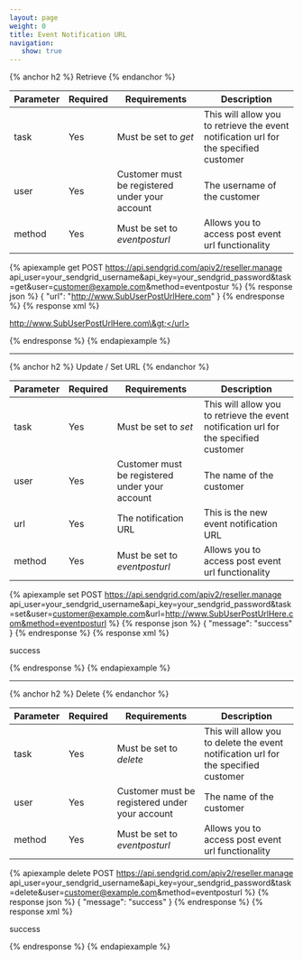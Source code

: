 ```yaml
---
layout: page
weight: 0
title: Event Notification URL
navigation:
   show: true
---
```


{% anchor h2 %}
Retrieve 
{% endanchor %}
<table class="table table-bordered table-striped">
   <thead>
      <tr>
         <th>Parameter</th>
         <th>Required</th>
         <th>Requirements</th>
         <th>Description</th>
      </tr>
   </thead>
   <tbody>
      <tr>
         <td>task</td>
         <td>Yes</td>
         <td>
            Must be set to
            <em>get</em>
         </td>
         <td>This will allow you to retrieve the event notification url for the specified customer</td>
      </tr>
      <tr>
         <td>user</td>
         <td>Yes</td>
         <td>Customer must be registered under your account</td>
         <td>The username of the customer</td>
      </tr>
      <tr>
         <td>method</td>
         <td>Yes</td>
         <td>
            Must be set to
            <em>eventposturl</em>
         </td>
         <td>Allows you to access post event url functionality</td>
      </tr>
   </tbody>
</table>

{% apiexample get POST https://api.sendgrid.com/apiv2/reseller.manage api_user=your_sendgrid_username&api_key=your_sendgrid_password&task=get&user=customer@example.com&method=eventpostur %}
  {% response json %}
{
  "url": "http://www.SubUserPostUrlHere.com"
}
  {% endresponse %}
  {% response xml %}
<?xml version="1.0" encoding="ISO-8859-1"?>

<url>http://www.SubUserPostUrlHere.com\&gt;</url>

  {% endresponse %}
{% endapiexample %}

* * * * *

{% anchor h2 %}
Update / Set URL 
{% endanchor %}
<table class="table table-bordered table-striped">
   <thead>
      <tr>
         <th>Parameter</th>
         <th>Required</th>
         <th>Requirements</th>
         <th>Description</th>
      </tr>
   </thead>
   <tbody>
      <tr>
         <td>task</td>
         <td>Yes</td>
         <td>
            Must be set to
            <em>set</em>
         </td>
         <td>This will allow you to retrieve the event notification url for the specified customer</td>
      </tr>
      <tr>
         <td>user</td>
         <td>Yes</td>
         <td>Customer must be registered under your account</td>
         <td>The name of the customer</td>
      </tr>
      <tr>
         <td>url</td>
         <td>Yes</td>
         <td>The notification URL</td>
         <td>This is the new event notification URL</td>
      </tr>
      <tr>
         <td>method</td>
         <td>Yes</td>
         <td>
            Must be set to
            <em>eventposturl</em>
         </td>
         <td>Allows you to access post event url functionality</td>
      </tr>
   </tbody>
</table>

{% apiexample set POST https://api.sendgrid.com/apiv2/reseller.manage api_user=your_sendgrid_username&api_key=your_sendgrid_password&task=set&user=customer@example.com&url=http://www.SubUserPostUrlHere.com&method=eventposturl %}
  {% response json %}
{
  "message": "success"
}
  {% endresponse %}
  {% response xml %}
<?xml version="1.0" encoding="ISO-8859-1"?>

<result>
   <message>success</message>
</result>

  {% endresponse %}
{% endapiexample %}

* * * * *

{% anchor h2 %}
Delete 
{% endanchor %}
<table class="table table-bordered table-striped">
   <thead>
      <tr>
         <th>Parameter</th>
         <th>Required</th>
         <th>Requirements</th>
         <th>Description</th>
      </tr>
   </thead>
   <tbody>
      <tr>
         <td>task</td>
         <td>Yes</td>
         <td>
            Must be set to
            <em>delete</em>
         </td>
         <td>This will allow you to delete the event notification url for the specified customer</td>
      </tr>
      <tr>
         <td>user</td>
         <td>Yes</td>
         <td>Customer must be registered under your account</td>
         <td>The name of the customer</td>
      </tr>
      <tr>
         <td>method</td>
         <td>Yes</td>
         <td>
            Must be set to
            <em>eventposturl</em>
         </td>
         <td>Allows you to access post event url functionality</td>
      </tr>
   </tbody>
</table>

{% apiexample delete POST https://api.sendgrid.com/apiv2/reseller.manage api_user=your_sendgrid_username&api_key=your_sendgrid_password&task=delete&user=customer@example.com&method=eventposturl %}
  {% response json %}
{
  "message": "success"
}
  {% endresponse %}
  {% response xml %}
<?xml version="1.0" encoding="ISO-8859-1"?>

<result>
   <message>success</message>
</result>

  {% endresponse %}
{% endapiexample %}
